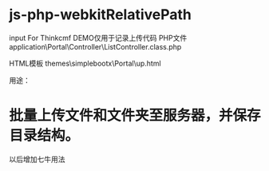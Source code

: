 # js-php-webkitRelativePath
input For Thinkcmf
DEMO仅用于记录上传代码
PHP文件
application\Portal\Controller\ListController.class.php

HTML模板
themes\simplebootx\Portal\up.html

用途：
# 批量上传文件和文件夹至服务器，并保存目录结构。

以后增加七牛用法
